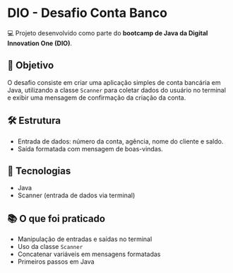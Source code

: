 # DIO - Desafio Conta Banco

💻 Projeto desenvolvido como parte do **bootcamp de Java da Digital Innovation One (DIO)**.

## 🎯 Objetivo
O desafio consiste em criar uma aplicação simples de conta bancária em Java, utilizando a classe `Scanner` para coletar dados do usuário no terminal e exibir uma mensagem de confirmação da criação da conta.

## 🛠️ Estrutura
- Entrada de dados: número da conta, agência, nome do cliente e saldo.
- Saída formatada com mensagem de boas-vindas.

## 🚀 Tecnologias
- Java
- Scanner (entrada de dados via terminal)

## 📚 O que foi praticado
- Manipulação de entradas e saídas no terminal
- Uso da classe `Scanner`
- Concatenar variáveis em mensagens formatadas
- Primeiros passos em Java
